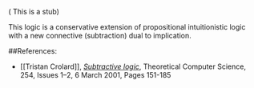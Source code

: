 (
This is a stub)

This logic is a conservative extension of propositional intuitionistic logic with a new
connective (subtraction) dual to implication.

##References:

* [[Tristan Crolard]], [_Subtractive logic_](http://www.sciencedirect.com/science/article/pii/S0304397599001243),  Theoretical Computer Science, 254, Issues 1–2, 6 March 2001, Pages 151-185